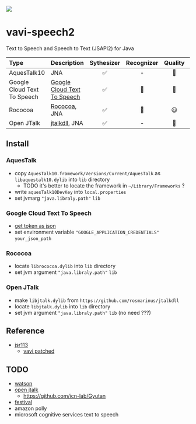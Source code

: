 [![](https://jitpack.io/v/umjammer/vavi-speech2.svg)](https://jitpack.io/#umjammer/vavi-speech2)

# vavi-speech2

Text to Speech and Speech to Text (JSAPI2) for Java

| **Type** | **Description** | **Sythesizer** | **Recognizer** | **Quality** | **Comment** |
|:---------|:----------------|:---------:|:--------------:|:-----------:|:------------|
| AquesTalk10 | JNA | ✅ |  - | 🙂 | |
| Google Cloud Text To Speech | [Google Cloud Text To Speech](https://cloud.google.com/text-to-speech/docs/quickstart-client-libraries) | ✅ | 🚧 | 👑 | |
| Rococoa | [Rococoa](https://github.com/iterate-ch/rococoa/blob/d5fdd3b884d5f044bc0b168aff66e5f52a014da8/rococoa/rococoa-contrib/src/test/java/org/rococoa/contrib/appkit/NSSpeechSynthesizerTest.java), JNA | ✅ | 🚫 | 😃 | |
| Open JTalk | [jtalkdll](https://github.com/rosmarinus/jtalkdll), JNA | ✅ | - | 💩 | |

## Install

### AquesTalk

 * copy `AquesTalk10.framework/Versions/Current/AquesTalk` as `libaquestalk10.dylib` into `lib` directory
    * TODO it's better to locate the framework in `~/Library/Frameworks` ?
 * write `aquesTalk10DevKey` into `local.properties`
 * set jvmarg `"java.libraly.path"` `lib`

### Google Cloud Text To Speech

 * [get token as json](https://cloud.google.com/text-to-speech/docs/quickstart-client-libraries)
 * set environment variable `"GOOGLE_APPLICATION_CREDENTIALS"` `your_json_path`

### Rococoa

 * locate `librococoa.dylib` into `lib` directory
 * set jvm argument `"java.libraly.path"` `lib`

### Open JTalk

 * make `libjtalk.dylib` from `https://github.com/rosmarinus/jtalkdll`
 * locate `libjtalk.dylib` into `lib` directory
 * set jvm argument `"java.libraly.path"` `lib` (no need ???)


## Reference

 * [jsr113](https://github.com/JVoiceXML/jsapi)
   * [vavi patched](https://github.com/umjammer/jsapi)

## TODO

 * [watson](https://www.ibm.com/watson/jp-ja/developercloud/text-to-speech.html)
 * [open jtalk](http://open-jtalk.sourceforge.net/)
   * https://github.com/icn-lab/Gyutan
 * [festival](https://github.com/festvox/festival)
 * amazon polly
 * microsoft cognitive services text to speech
